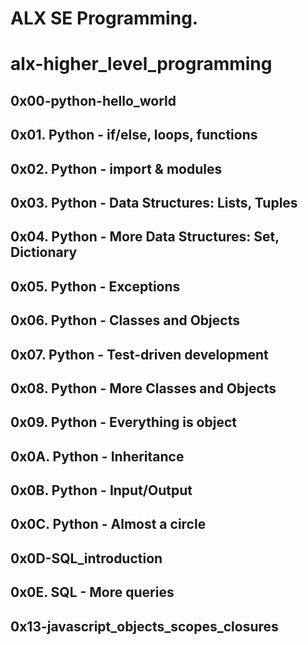 # ALX SE Programming.
# alx-higher_level_programming
## 0x00-python-hello_world
## 0x01. Python - if/else, loops, functions
## 0x02. Python - import & modules
## 0x03. Python - Data Structures: Lists, Tuples
## 0x04. Python - More Data Structures: Set, Dictionary
## 0x05. Python - Exceptions
## 0x06. Python - Classes and Objects
## 0x07. Python - Test-driven development
## 0x08. Python - More Classes and Objects
## 0x09. Python - Everything is object
## 0x0A. Python - Inheritance
## 0x0B. Python - Input/Output
## 0x0C. Python - Almost a circle
## 0x0D-SQL_introduction
## 0x0E. SQL - More queries
## 0x13-javascript_objects_scopes_closures
